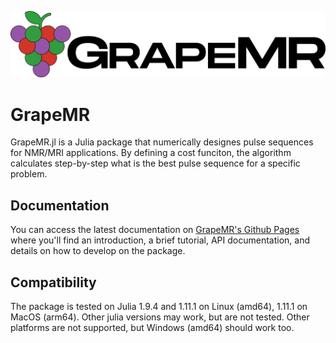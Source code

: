 ![Grape Logo](./docs/src/assets/logo_full.png)
# GrapeMR
 GrapeMR.jl is a Julia package that numerically designes pulse sequences for NMR/MRI applications. By defining a cost funciton, the algorithm calculates step-by-step what is the best pulse sequence for a specific problem.

## Documentation

You can access the latest documentation on [GrapeMR's Github Pages](https://amandanicotina.github.io/GrapeMR.jl/dev/) where you'll find an introduction, a brief tutorial, API documentation, and details on how to develop on the package.

## Compatibility

The package is tested on Julia 1.9.4 and 1.11.1 on Linux (amd64), 1.11.1 on MacOS (arm64).
Other julia versions may work, but are not tested. Other platforms are not supported, but Windows (amd64) should work too.
